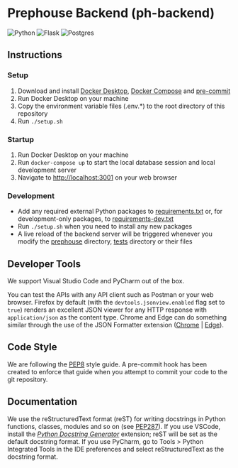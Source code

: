 # Prephouse Backend (ph-backend)

![Python](https://img.shields.io/badge/python-3670A0?style=for-the-badge&logo=python&logoColor=ffdd54)
![Flask](https://img.shields.io/badge/flask-%23000.svg?style=for-the-badge&logo=flask&logoColor=white)
![Postgres](https://img.shields.io/badge/postgres-%23316192.svg?style=for-the-badge&logo=postgresql&logoColor=white)

## Instructions

### Setup

1. Download and install [Docker Desktop][docker-desktop], [Docker Compose][docker-compose] and
   [pre-commit][pre-commit]
2. Run Docker Desktop on your machine
3. Copy the environment variable files (.env.*) to the root directory of this repository
4. Run `./setup.sh`

### Startup

1. Run Docker Desktop on your machine
2. Run `docker-compose up` to start the local database session and local development server
3. Navigate to <http://localhost:3001> on your web browser

### Development

- Add any required external Python packages to [requirements.txt](requirements.txt) or, for
  development-only packages, to [requirements-dev.txt](requirements-dev.txt)
- Run `./setup.sh` when you need to install any new packages
- A live reload of the backend server will be triggered whenever you modify the [prephouse](prephouse)
  directory, [tests](tests) directory or their files

[docker-desktop]: https://www.docker.com/products/docker-desktop
[docker-compose]: (https://docs.docker.com/compose/install/)
[pre-commit]: https://pre-commit.com/

## Developer Tools

We support Visual Studio Code and PyCharm out of the box.

You can test the APIs with any API client such as Postman or your web browser. Firefox by default (with the
`devtools.jsonview.enabled` flag set to `true`) renders an excellent JSON viewer for any HTTP response with
`application/json` as the content type. Chrome and Edge can do something similar through the use of the JSON
Formatter extension ([Chrome][json-formatter-chrome] | [Edge][json-formatter-edge]).

[json-formatter-chrome]: https://chrome.google.com/webstore/detail/json-formatter/bcjindcccaagfpapjjmafapmmgkkhgoa
[json-formatter-edge]: https://microsoftedge.microsoft.com/addons/detail/json-formatter-for-edge/njpoigijhgbionbfdbaopheedbpdoddi

## Code Style

We are following the [PEP8][] style guide. A pre-commit hook
has been created to enforce that guide when you attempt to commit your code to the git repository.

[pep8]: https://www.python.org/dev/peps/pep-0008/

## Documentation

We use the reStructuredText format (reST) for writing docstrings in Python functions, classes, modules and so on
(see [PEP287][]). If you use VSCode, install the [_Python Docstring Generator_][vsc-ds-generator] extension; reST
will be set as the default docstring format. If you use PyCharm, go to Tools > Python Integrated Tools in the IDE
preferences and select reStructuredText as the docstring format.

[pep287]: https://www.python.org/dev/peps/pep-0287/
[vsc-ds-generator]: https://marketplace.visualstudio.com/items?itemName=njpwerner.autodocstring
